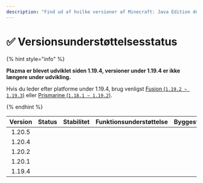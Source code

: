 ```yaml
---
description: "Find ud af hvilke versioner af Minecraft: Java Edition der understøttes af Plazma."
---
```


# ✅ Versionsunderstøttelsesstatus

{% hint style="info" %}

**Plazma er blevet udviklet siden 1.19.4, versioner under 1.19.4 er ikke længere under udvikling.**

Hvis du leder efter platforme under 1.19.4, brug venligst [Fusion (`1.19.2 ~ 1.19.3`)](https://github.com/RuinedTechnologyUnify/Fusion) eller [Prismarine (`1.18.1 ~ 1.19.2`)](https://github.com/PrismarineTeam/Prismarine).

{% endhint %}

| Version |                                                              Status                                                             |                                                               Stabilitet                                                              |                                                        Funktionsunderstøttelse                                                        |                                                                                Byggestatus                                                                                |
| :-----: | :-----------------------------------------------------------------------------------------------------------------------------: | :-----------------------------------------------------------------------------------------------------------------------------------: | :-----------------------------------------------------------------------------------------------------------------------------------: | :-----------------------------------------------------------------------------------------------------------------------------------------------------------------------: |
|  1.20.5 |    <img src="https://img.shields.io/badge/%EB%8C%80%EA%B8%B0%EC%A4%91-gray?style=for-the-badge" alt="" data-size="original">    | <img src="https://img.shields.io/badge/%EC%A0%95%EB%B3%B4%20%EC%97%86%EC%9D%8C-gray?style=for-the-badge" alt="" data-size="original"> | <img src="https://img.shields.io/badge/%EC%A0%95%EB%B3%B4%20%EC%97%86%EC%9D%8C-gray?style=for-the-badge" alt="" data-size="original"> |                   <img src="https://img.shields.io/badge/%EC%A0%95%EB%B3%B4%20%EC%97%86%EC%9D%8C-gray?style=for-the-badge" alt="" data-size="original">                   |
|  1.20.4 |   <img src="https://img.shields.io/badge/%EC%A7%80%EC%9B%90%EC%A4%91-success?style=for-the-badge" alt="" data-size="original">  |                   <img src="https://img.shields.io/badge/100%-blue?style=for-the-badge" alt="" data-size="original">                  |                  <img src="https://img.shields.io/badge/100%25-blå?style=for-the-badge" alt="" data-size="original">                  | <img src="https://img.shields.io/github/actions/workflow/status/PlazmaMC/Plazma/release.yml?style=for-the-badge&label=%20&branch=ver/1.20.4" alt="" data-size="original"> |
|  1.20.2 | <img src="https://img.shields.io/badge/Funktions%20tilføjelse%20godkendt-blue?style=for-the-badge" alt="" data-size="original"> |                   <img src="https://img.shields.io/badge/100%-blue?style=for-the-badge" alt="" data-size="original">                  |                  <img src="https://img.shields.io/badge/100%25-blå?style=for-the-badge" alt="" data-size="original">                  | <img src="https://img.shields.io/github/actions/workflow/status/PlazmaMC/Plazma/release.yml?style=for-the-badge&label=%20&branch=ver/1.20.2" alt="" data-size="original"> |
|  1.20.1 |    <img src="https://img.shields.io/badge/%EC%A7%80%EC%9B%90%20godkendt-red?style=for-the-badge" alt="" data-size="original">   |                   <img src="https://img.shields.io/badge/100%-blue?style=for-the-badge" alt="" data-size="original">                  |                  <img src="https://img.shields.io/badge/100%25-blå?style=for-the-badge" alt="" data-size="original">                  |                   <img src="https://img.shields.io/badge/%EC%A0%95%EB%B3%B4%20%EC%97%86%EC%9D%8C-gray?style=for-the-badge" alt="" data-size="original">                   |
|  1.19.4 |    <img src="https://img.shields.io/badge/%EC%A7%80%EC%9B%90%20godkendt-red?style=for-the-badge" alt="" data-size="original">   |                   <img src="https://img.shields.io/badge/100%-blue?style=for-the-badge" alt="" data-size="original">                  |                  <img src="https://img.shields.io/badge/100%25-blå?style=for-the-badge" alt="" data-size="original">                  |                   <img src="https://img.shields.io/badge/%EC%A0%95%EB%B3%B4%20%EC%97%86%EC%9D%8C-gray?style=for-the-badge" alt="" data-size="original">                   |
